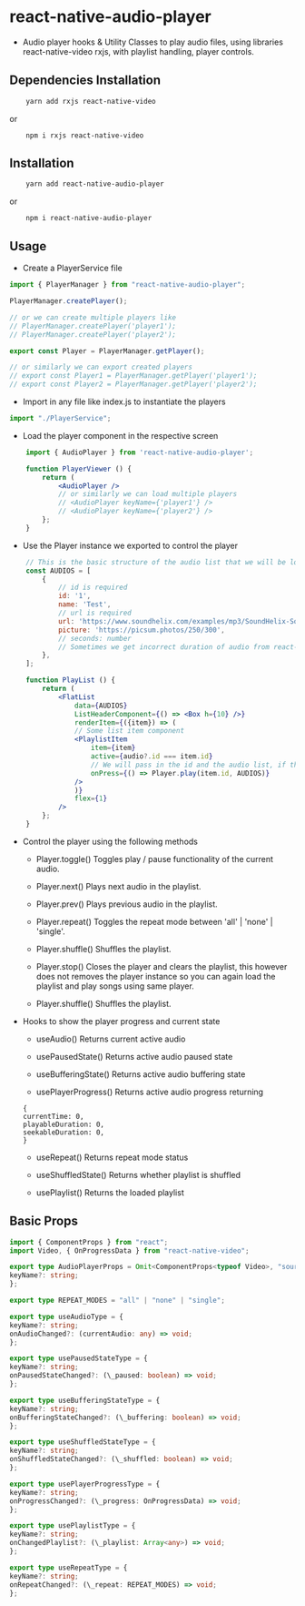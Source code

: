 # react-native-audio-player

- Audio player hooks & Utility Classes to play audio files, using libraries react-native-video rxjs, with playlist handling, player controls.

## Dependencies Installation

```bash
    yarn add rxjs react-native-video
```

or

```
    npm i rxjs react-native-video
```

## Installation

```bash
    yarn add react-native-audio-player
```

or

```
    npm i react-native-audio-player
```

## Usage

- Create a PlayerService file

```typescript
import { PlayerManager } from "react-native-audio-player";

PlayerManager.createPlayer();

// or we can create multiple players like
// PlayerManager.createPlayer('player1');
// PlayerManager.createPlayer('player2');

export const Player = PlayerManager.getPlayer();

// or similarly we can export created players
// export const Player1 = PlayerManager.getPlayer('player1');
// export const Player2 = PlayerManager.getPlayer('player2');
```

- Import in any file like index.js to instantiate the players

```js
import "./PlayerService";
```

- Load the player component in the respective screen

```jsx
    import { AudioPlayer } from 'react-native-audio-player';

    function PlayerViewer () {
        return (
            <AudioPlayer />
            // or similarly we can load multiple players
            // <AudioPlayer keyName={'player1'} />
            // <AudioPlayer keyName={'player2'} />
        };
    }
```

- Use the Player instance we exported to control the player

```jsx
    // This is the basic structure of the audio list that we will be loading in the player.
    const AUDIOS = [
        {
            // id is required
            id: '1',
            name: 'Test',
            // url is required
            url: 'https://www.soundhelix.com/examples/mp3/SoundHelix-Song-1.mp3',
            picture: 'https://picsum.photos/250/300',
            // seconds: number
            // Sometimes we get incorrect duration of audio from react-native-video so we can use this to send the duration beforehand.
        },
    ];

    function PlayList () {
        return (
            <FlatList
                data={AUDIOS}
                ListHeaderComponent={() => <Box h={10} />}
                renderItem={({item}) => (
                // Some list item component
                <PlaylistItem
                    item={item}
                    active={audio?.id === item.id}
                    // We will pass in the id and the audio list, if the audio list is loaded player will not reload the playlist, unless it is a new list. or alternatively we can use the Player.load(AUDIOS) to load the playlist.
                    onPress={() => Player.play(item.id, AUDIOS)}
                />
                )}
                flex={1}
            />
        };
    }
```

- Control the player using the following methods

  - Player.toggle()
    Toggles play / pause functionality of the current audio.

  - Player.next()
    Plays next audio in the playlist.

  - Player.prev()
    Plays previous audio in the playlist.

  - Player.repeat()
    Toggles the repeat mode between 'all' | 'none' | 'single'.

  - Player.shuffle()
    Shuffles the playlist.

  - Player.stop()
    Closes the player and clears the playlist, this however does not removes the player instance so you can again load the playlist and play songs using same player.

  - Player.shuffle()
    Shuffles the playlist.

- Hooks to show the player progress and current state

  - useAudio()
    Returns current active audio

  - usePausedState()
    Returns active audio paused state

  - useBufferingState()
    Returns active audio buffering state

  - usePlayerProgress()
    Returns active audio progress returning

  ```
  {
  currentTime: 0,
  playableDuration: 0,
  seekableDuration: 0,
  }
  ```

  - useRepeat()
    Returns repeat mode status

  - useShuffledState()
    Returns whether playlist is shuffled

  - usePlaylist()
    Returns the loaded playlist

## Basic Props

```typescript
import { ComponentProps } from "react";
import Video, { OnProgressData } from "react-native-video";

export type AudioPlayerProps = Omit<ComponentProps<typeof Video>, "source"> & {
keyName?: string;
};

export type REPEAT_MODES = "all" | "none" | "single";

export type useAudioType = {
keyName?: string;
onAudioChanged?: (currentAudio: any) => void;
};

export type usePausedStateType = {
keyName?: string;
onPausedStateChanged?: (\_paused: boolean) => void;
};

export type useBufferingStateType = {
keyName?: string;
onBufferingStateChanged?: (\_buffering: boolean) => void;
};

export type useShuffledStateType = {
keyName?: string;
onShuffledStateChanged?: (\_shuffled: boolean) => void;
};

export type usePlayerProgressType = {
keyName?: string;
onProgressChanged?: (\_progress: OnProgressData) => void;
};

export type usePlaylistType = {
keyName?: string;
onChangedPlaylist?: (\_playlist: Array<any>) => void;
};

export type useRepeatType = {
keyName?: string;
onRepeatChanged?: (\_repeat: REPEAT_MODES) => void;
};
```

